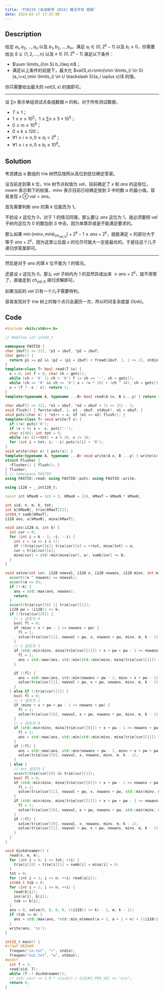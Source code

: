 ```yaml
---
title: 'P10218 [省选联考 2024] 魔法手杖 题解'
date: 2024-03-17 17:37:00
---
```


## Description

给定 $a_1,a_2,\dots,a_n$ 以及 $b_1,b_2,\dots,b_n$，满足 $a_i \in [0,2^k-1]$ 以及 $b_i\geq 0$，你需要给出 $S \subseteq \{1,2,\dots,n\}$ 以及 $x \in [0,2^k-1]$ 满足以下条件：

- $\sum \limits_{i\in S} b_i\leq m$；
- 满足以上条件的前提下，最大化 $val(S,x)=\min(\min \limits_{i \in S}(a_i+x),\min \limits_{i \in U \backslash S}(a_i \oplus x))$ 的值。

你只需要给出最大的 $val(S,x)$ 的值即可。

---

设 $\sum n$ 表示单组测试点各组数据 $n$ 的和。对于所有测试数据，
- $T \geq 1$；
- $1 \leq n \leq 10^5$，$1 \leq \sum n \leq 5\times 10^5$；
- $0 \leq m \leq 10^9$；
- $0 \leq k \leq 120$；
- $\forall 1 \leq i \leq n, 0 \leq a_i<2^k$；
- $\forall 1 \leq i \leq n, 0 \leq b_i \leq 10^9$。

## Solution

考虑建出 $a$ 数组的 trie 树然后按照从高位到低位确定答案。

设当前走到第 $k$ 位，trie 树节点权值为 $val$，目前确定了 $x$ 和 $ans$ 的这些位，$nowm$ 表示剩下的权值，$minv$ 表示目前已经确定放到 $S$ 中的数 $a$ 的最小值。容易发现 $x\oplus val=ans$。

首先需要判断 $ans$ 的第 $k$ 位能否为 $1$。

不妨设 $x$ 这位为 $0$，对于 $1$ 的情况同理。那么要让 $ans$ 这位为 $1$，就必须要把 $val$ 子树内这位为 $0$ 的数加到 $S$ 中去，因为单靠异或是不能满足要求的。

那么如果 $\min\{minv,minb_{ch_{val,0}}\}+2^k-1\geq ans+2^k$，就能满足 $+$ 的部分大于等于 $ans+2^k$，因为这里让后面 $x$ 的位尽可能大一定是最优的。于是往这个儿子递归求答案即可。

---

然后是对于 $ans$ 的第 $k$ 位不能为 $1$ 的情况。

还是设 $x$ 这位为 $0$。那么 $val$ 子树内为 $1$ 的显然异或出来 $\geq ans+2^k$，就不用管了，直接走到 $ch_{val,0}$ 递归求解即可。

如果当前的 $val$ 只有一个儿子需要特判。

容易发现对于 trie 树上的每个点只会遍历一次，所以时间复杂度是 $O(nk)$。

## Code

```cpp
#include <bits/stdc++.h>

// #define int int64_t

namespace FASTIO {
char ibuf[1 << 21], *p1 = ibuf, *p2 = ibuf;
char getc() {
  return p1 == p2 && (p2 = (p1 = ibuf) + fread(ibuf, 1, 1 << 21, stdin), p1 == p2) ? EOF : *p1++;
}
template<class T> bool read(T &x) {
  x = 0; int f = 0; char ch = getc();
  while (ch < '0' || ch > '9') f |= ch == '-', ch = getc();
  while (ch >= '0' && ch <= '9') x = (x * 10) + (ch ^ 48), ch = getc();
  x = (f ? -x : x); return 1;
}
template<typename A, typename ...B> bool read(A &x, B &...y) { return read(x) && read(y...); }
 
char obuf[1 << 21], *o1 = obuf, *o2 = obuf + (1 << 21) - 1;
void flush() { fwrite(obuf, 1, o1 - obuf, stdout), o1 = obuf; }
void putc(char x) { *o1++ = x; if (o1 == o2) flush(); }
template<class T> void write(T x) {
  if (!x) putc('0');
  if (x < 0) x = -x, putc('-');
  char c[40]; int tot = 0;
  while (x) c[++tot] = x % 10, x /= 10;
  for (int i = tot; i; --i) putc(c[i] + '0');
}
void write(char x) { putc(x); }
template<typename A, typename ...B> void write(A x, B ...y) { write(x), write(y...); }
struct Flusher {
  ~Flusher() { flush(); }
} flusher;
} // namespace FASTIO
using FASTIO::read; using FASTIO::putc; using FASTIO::write;

using i128 = __int128_t;

const int kMaxN = 1e5 + 5, kMaxK = 124, kMaxT = kMaxN * kMaxK;

int sid, n, m, k, tot;
int b[kMaxN], trie[kMaxT][2];
int64_t sumb[kMaxT];
i128 ans, a[kMaxN], mina[kMaxT];

void ins(i128 a, int b) {
  int cur = 0;
  for (int i = k - 1; ~i; --i) {
    int c = (a >> i & 1);
    if (!trie[cur][c]) trie[cur][c] = ++tot, mina[tot] = a;
    cur = trie[cur][c];
    mina[cur] = std::min(mina[cur], a), sumb[cur] += b;
  }
}

void solve(int cur, i128 nowval, i128 x, i128 nowans, i128 minv, int m, int k) {
  assert((x ^ nowans) == nowval);
  assert(m >= 0);
  if (!~k) {
    ans = std::max(ans, nowans);
    return;
  }
  assert(trie[cur][0] || trie[cur][1]);
  i128 pw = (i128)1 << k;
  if (!trie[cur][0]) {
    // x 这位为 0
    bool fl = 0;
    if (minv + x + pw - 1 >= nowans + pw) {
      fl = 1;
      solve(trie[cur][1], nowval + pw, x, nowans + pw, minv, m, k - 1);
    }
    // x 这位为 1
    if (std::min(minv, mina[trie[cur][1]]) + x + pw + pw - 1 >= nowans + pw && m >= sumb[trie[cur][1]]) {
      fl = 1;
      ans = std::max(ans, std::min(std::min(minv, mina[trie[cur][1]]) + x + pw + pw - 1, nowans + pw + pw - 1));
    }

    if (!fl) {
      ans = std::max(ans, std::min(nowans + pw - 1, minv + x + pw - 1));
      solve(trie[cur][1], nowval + pw, x + pw, nowans, minv, m, k - 1);
    }
  } else if (!trie[cur][1]) {
    bool fl = 0;
    // x 这位为 1
    if (minv + x + pw + pw - 1 >= nowans + pw) {
      fl = 1;
      solve(trie[cur][0], nowval, x + pw, nowans + pw, minv, m, k - 1);
    }
    // x 这位为 0
    if (std::min(minv, mina[trie[cur][0]]) + x + pw - 1 >= nowans + pw && m >= sumb[trie[cur][0]]) {
      fl = 1;
      ans = std::max(ans, std::min(std::min(minv, mina[trie[cur][1]]) + x + pw - 1, nowans + pw + pw - 1));
    }
    if (!fl) {
      ans = std::max(ans, std::min(nowans + pw - 1, minv + x + pw + pw - 1));
      solve(trie[cur][0], nowval, x, nowans, minv, m, k - 1);
    }
  } else {
    // ans 这位为 1
    assert(trie[cur][0] && trie[cur][1]);
    bool fl = 0;
    if (std::min(minv, mina[trie[cur][0]]) + x + pw - 1 >= nowans + pw && m >= sumb[trie[cur][0]]) {
      fl = 1;
      solve(trie[cur][1], nowval + pw, x, nowans + pw, std::min(minv, mina[trie[cur][0]]), m - sumb[trie[cur][0]], k - 1);
    }
    if (std::min(minv, mina[trie[cur][1]]) + x + pw + pw - 1 >= nowans + pw && m >= sumb[trie[cur][1]]) {
      fl = 1;
      solve(trie[cur][0], nowval, x + pw, nowans + pw, std::min(minv, mina[trie[cur][1]]), m - sumb[trie[cur][1]], k - 1);
    }
    if (!fl) {
      solve(trie[cur][0], nowval, x, nowans, minv, m, k - 1);
      solve(trie[cur][1], nowval + pw, x + pw, nowans, minv, m, k - 1);
    }
  }
}

void dickdreamer() {
  read(n, m, k);
  for (int i = 0; i <= tot; ++i) {
    trie[i][0] = trie[i][1] = sumb[i] = mina[i] = 0;
  }
  tot = 0;
  for (int i = 1; i <= n; ++i) read(a[i]);
  int64_t tsb = 0;
  for (int i = 1; i <= n; ++i) {
    read(b[i]);
    ins(a[i], b[i]);
    tsb += b[i];
  }
  ans = 0, solve(0, 0, 0, 0, ((i128)1 << k) - 1, m, k - 1);
  if (tsb <= m) {
    ans = std::max(ans, *std::min_element(a + 1, a + 1 + n) + ((i128)1 << k) - 1);
  }
  write(ans, '\n');
}

int32_t main() {
#ifdef ORZXKR
  freopen("in.txt", "r", stdin);
  freopen("out.txt", "w", stdout);
#endif
  int T = 1;
  read(sid, T);
  while (T--) dickdreamer();
  // std::cerr << 1.0 * clock() / CLOCKS_PER_SEC << "s\n";
  return 0;
}
```